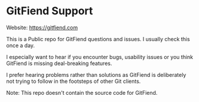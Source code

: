 # GitFiend Support

Website: https://gitfiend.com

This is a Public repo for GitFiend questions and issues. I usually check this once a day.

I especially want to hear if you encounter bugs, usability issues or you think GitFiend is missing deal-breaking features.

I prefer hearing problems rather than solutions as GitFiend is deliberately not trying to follow in the footsteps of other Git clients.

Note: This repo doesn't contain the source code for GitFiend.
